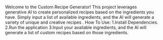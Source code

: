 Welcome to the Custom Recipe Generator! This project leverages generative AI to create personalized recipes based on the ingredients you have. Simply input a list of available ingredients, and the AI will generate a variety of unique and creative recipes .
How To Use: 1.Install Dependencies. 2.Run the application 3.Input your available ingredients, and the AI will generate a list of custom recipes based on those ingredients.
